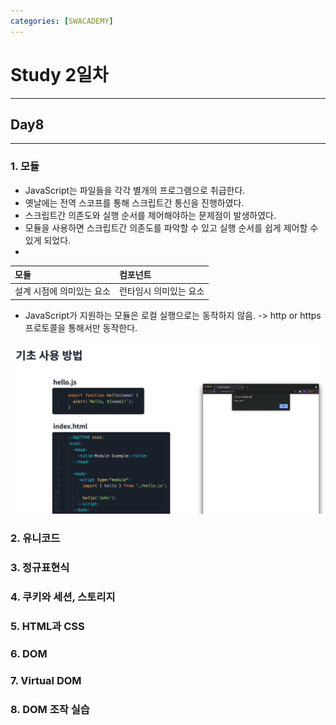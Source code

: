 ```yaml
---
categories: [SWACADEMY]
---
```

# Study 2일차
***
## Day8
***
### 1. 모듈
- JavaScript는 파일들을 각각 별개의 프로그램으로 취급한다.
- 옛날에는 전역 스코프를 통해 스크립트간 통신을 진행하였다.
- 스크립트간 의존도와 실행 순서를 제어해야하는 문제점이 발생하였다.
- 모듈을 사용하면 스크립트간 의존도를 파악할 수 있고 실행 순서를 쉽게 제어할 수 있게 되었다.
- 
| 모듈 | 컴포넌트  |
|:----|:------|
| 설계 시점에 의미있는 요소 | 런타임시 의미있는 요소 |
- JavaScript가 지원하는 모듈은 로컬 실행으로는 동작하지 않음. -> http or https 프로토콜을 통해서만 동작한다.

![1](/assets/images/230103/1.png)

### 2. 유니코드

### 3. 정규표현식
### 4. 쿠키와 세션, 스토리지
### 5. HTML과 CSS
### 6. DOM
### 7. Virtual DOM
### 8. DOM 조작 실습